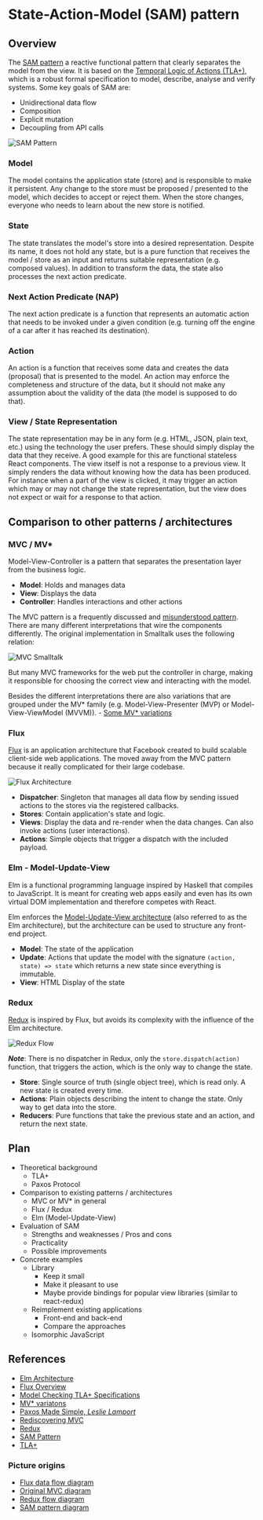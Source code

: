 # State-Action-Model (SAM) pattern

## Overview

The [SAM pattern][sam.js] a reactive functional pattern that clearly separates
the model from the view. It is based on the [Temporal Logic of Actions
(TLA+)][tla], which is a robust formal specification to model, describe, analyse
and verify systems. Some key goals of SAM are:

- Unidirectional data flow
- Composition
- Explicit mutation
- Decoupling from API calls

![SAM Pattern][sam-figure]

### Model

The model contains the application state (store) and is responsible to make it
persistent. Any change to the store must be proposed / presented to the model,
which decides to accept or reject them. When the store changes, everyone who
needs to learn about the new store is notified.

### State

The state translates the model's store into a desired representation. Despite
its name, it does not hold any state, but is a pure function that receives the
model / store as an input and returns suitable representation (e.g. composed
values). In addition to transform the data, the state also processes the
next action predicate.

### Next Action Predicate (NAP)

The next action predicate is a function that represents an automatic action that
needs to be invoked under a given condition (e.g. turning off the engine of
a car after it has reached its destination).

### Action

An action is a function that receives some data and creates the data (proposal)
that is presented to the model. An action may enforce the completeness and
structure of the data, but it should not make any assumption about the validity
of the data (the model is supposed to do that).

### View / State Representation

The state representation may be in any form (e.g. HTML, JSON, plain text, etc.)
using the technology the user prefers. These should simply display the data that
they receive. A good example for this are functional stateless React components.
The view itself is not a response to a previous view. It simply renders the
data without knowing how the data has been produced. For instance when a part of
the view is clicked, it may trigger an action which may or may not change the
state representation, but the view does not expect or wait for a response to
that action.

## Comparison to other patterns / architectures

### MVC / MV*

Model-View-Controller is a pattern that separates the presentation layer from
the business logic.

- **Model**: Holds and manages data
- **View**: Displays the data
- **Controller**: Handles interactions and other actions

The MVC pattern is a frequently discussed and [misunderstood
pattern][mvc-rediscover]. There are many different interpretations that wire the
components differently. The original implementation in Smalltalk uses the
following relation:

![MVC Smalltalk][mvc-original]

But many MVC frameworks for the web put the controller in charge, making it
responsible for choosing the correct view and interacting with the model.

Besides the different interpretations there are also variations that are grouped
under the MV* family (e.g. Model-View-Presenter (MVP) or Model-View-ViewModel
(MVVM)). - [Some MV* variations][mv-archs]

### Flux

[Flux][flux-overview] is an application architecture that Facebook created to
build scalable client-side web applications. The moved away from the MVC pattern
because it really complicated for their large codebase.

![Flux Architecture][flux-figure]

- **Dispatcher**: Singleton that manages all data flow by sending issued actions
    to the stores via the registered callbacks.
- **Stores**: Contain application's state and logic.
- **Views**: Display the data and re-render when the data changes. Can also
    invoke actions (user interactions).
- **Actions**: Simple objects that trigger a dispatch with the included payload.

### Elm - Model-Update-View

Elm is a functional programming language inspired by Haskell that compiles to
JavaScript. It is meant for creating web apps easily and even has its own
virtual DOM implementation and therefore competes with React.

Elm enforces the [Model-Update-View architecture][elm-arch] (also referred to as
the Elm architecture), but the architecture can be used to structure any
front-end project.

- **Model**: The state of the application
- **Update**: Actions that update the model with the signature `(action, state)
    => state` which returns a new state since everything is immutable.
- **View**: HTML Display of the state

### Redux

[Redux][redux] is inspired by Flux, but avoids its complexity with the
influence of the Elm architecture.

![Redux Flow][redux-figure]

***Note***: There is no dispatcher in Redux, only the `store.dispatch(action)`
function, that triggers the action, which is the only way to change the state.

- **Store**: Single source of truth (single object tree), which is read only.
    A new state is created every time.
- **Actions**: Plain objects describing the intent to change the state. Only way
    to get data into the store.
- **Reducers**: Pure functions that take the previous state and an action, and
    return the next state.

## Plan

- Theoretical background
  - TLA+
  - Paxos Protocol
- Comparison to existing patterns / architectures
  - MVC or MV* in general
  - Flux / Redux
  - Elm (Model-Update-View)
- Evaluation of SAM
  - Strengths and weaknesses / Pros and cons
  - Practicality
  - Possible improvements
- Concrete examples
  - Library
    - Keep it small
    - Make it pleasant to use
    - Maybe provide bindings for popular view libraries (similar to react-redux)
  - Reimplement existing applications
    - Front-end and back-end
    - Compare the approaches
  - Isomorphic JavaScript

## References

- [Elm Architecture][elm-arch]
- [Flux Overview][flux-overview]
- [Model Checking TLA+ Specifications][model-checking-tla]
- [MV* variatons][mv-archs]
- [Paxos Made Simple, *Leslie Lamport*][paxos-paper]
- [Rediscovering MVC][mvc-rediscover]
- [Redux][redux]
- [SAM Pattern][sam.js]
- [TLA+][tla]

### Picture origins

- [Flux data flow diagram][flux-overview]
- [Original MVC diagram][mv-archs]
- [Redux flow diagram][redux-figure-ref]
- [SAM pattern diagram][sam.js]

[elm-arch]: https://guide.elm-lang.org/architecture/
[flux-figure]: https://facebook.github.io/flux/img/flux-simple-f8-diagram-with-client-action-1300w.png
[flux-overview]: https://facebook.github.io/flux/docs/overview.html
[model-checking-tla]: http://link.springer.com/chapter/10.1007/3-540-48153-2_6
[mv-archs]: http://aspiringcraftsman.com/2007/08/25/interactive-application-architecture/
[mvc-original]: http://aspiringcraftsman.com/wp-content/uploads/2010/02/MVC1.png
[mvc-rediscover]: https://github.com/ciscoheat/mithril-hx/wiki/Rediscovering-MVC
[paxos-paper]: http://research.microsoft.com/en-us/um/people/lamport/pubs/paxos-simple.pdf
[redux]: http://redux.js.org/
[redux-figure]: https://camo.githubusercontent.com/5aba89b6daab934631adffc1f301d17bb273268b/68747470733a2f2f73332e616d617a6f6e6177732e636f6d2f6d656469612d702e736c69642e65732f75706c6f6164732f3336343831322f696d616765732f323438343535322f415243482d5265647578322d7265616c2e676966
[redux-figure-ref]: https://github.com/reactjs/redux/issues/653#issuecomment-216844781
[sam-figure]: http://sam.js.org/assets/figures/fig6.jpg
[sam.js]: http://sam.js.org/
[tla]: http://research.microsoft.com/en-us/um/people/lamport/tla/tla.html
